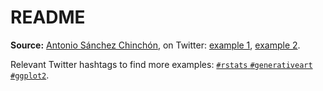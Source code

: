# README

__Source:__ [Antonio Sánchez Chinchón][asc], on Twitter: [example 1][asc1], [example 2][asc2].

[asc]: https://fronkonstin.com/
[asc1]: https://twitter.com/aschinchon/status/1614707026415820800
[asc2]: https://twitter.com/aschinchon/status/1615090579528118272

Relevant Twitter hashtags to find more examples: [`#rstats` `#generativeart` `#ggplot2`](https://twitter.com/search?q=%23rstats%20%23generativeart%20%23ggplot2&src=typed_query).
